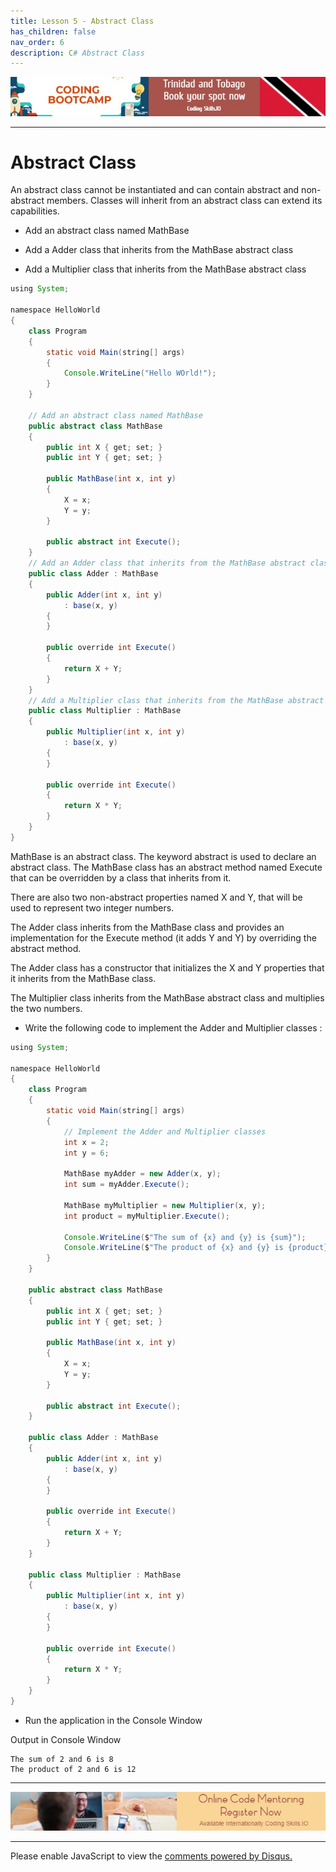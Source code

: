 ```yaml
---
title: Lesson 5 - Abstract Class
has_children: false
nav_order: 6
description: C# Abstract Class
---
```


[![ad](../img/bootcamp.jpg)](https://rclapp.com/bootcamp.html)

****

# Abstract Class

An abstract class cannot be instantiated and can contain abstract and non-abstract members. Classes will inherit from an abstract class can extend its capabilities.

- Add an abstract class named MathBase

- Add a Adder class that inherits from the MathBase abstract class

- Add a Multiplier class that inherits from the MathBase abstract class

```java
using System;

namespace HelloWorld
{
    class Program
    {
        static void Main(string[] args)
        {
            Console.WriteLine("Hello WOrld!");
        }
    }

    // Add an abstract class named MathBase
    public abstract class MathBase
    {
        public int X { get; set; }
        public int Y { get; set; }

        public MathBase(int x, int y)
        {
            X = x;
            Y = y;
        }

        public abstract int Execute();
    }
    // Add an Adder class that inherits from the MathBase abstract class
    public class Adder : MathBase
    {
        public Adder(int x, int y)
            : base(x, y)
        {
        }

        public override int Execute()
        {
            return X + Y;
        }
    }
    // Add a Multiplier class that inherits from the MathBase abstract class
    public class Multiplier : MathBase
    {
        public Multiplier(int x, int y)
            : base(x, y)
        {
        }

        public override int Execute()
        {
            return X * Y;
        }
    }
}
```

MathBase is an abstract class. The keyword abstract is used to declare an abstract class. The MathBase class has an abstract method named Execute that can be overridden by a class that inherits from it. 

There are also two non-abstract properties named X and Y, that will be used to represent two integer numbers. 

The Adder class inherits from the MathBase class and provides an implementation for the Execute method (it adds Y and Y) by overriding the abstract method. 

The Adder class has a constructor that initializes the X and Y properties that it inherits from the MathBase class.

The Multiplier class inherits from the MathBase abstract class and multiplies the two numbers.

- Write the following code to implement the Adder and Multiplier classes :

```java
using System;

namespace HelloWorld
{
    class Program
    {
        static void Main(string[] args)
        {
            // Implement the Adder and Multiplier classes
            int x = 2;
            int y = 6;

            MathBase myAdder = new Adder(x, y);
            int sum = myAdder.Execute();

            MathBase myMultiplier = new Multiplier(x, y);
            int product = myMultiplier.Execute();

            Console.WriteLine($"The sum of {x} and {y} is {sum}");
            Console.WriteLine($"The product of {x} and {y} is {product}");
        }
    }

    public abstract class MathBase
    {
        public int X { get; set; }
        public int Y { get; set; }

        public MathBase(int x, int y)
        {
            X = x;
            Y = y;
        }

        public abstract int Execute();
    }

    public class Adder : MathBase
    {
        public Adder(int x, int y)
            : base(x, y)
        {
        }

        public override int Execute()
        {
            return X + Y;
        }
    }

    public class Multiplier : MathBase
    {
        public Multiplier(int x, int y)
            : base(x, y)
        {
        }

        public override int Execute()
        {
            return X * Y;
        }
    }
}
```

- Run the application in the Console Window

Output in Console Window

```
The sum of 2 and 6 is 8
The product of 2 and 6 is 12
```

****

[![ad](../img/online-mentoring.jpg)](https://rclapp.com/mentors.html)

****

<div id="disqus_thread"></div>
<script>
var disqus_config = function () {
this.page.url = 'https://csharpoop.tutorial.rclapp.com/lessons/lesson5.html';
this.page.identifier = 'a04-05'; 
};
(function() { 
var d = document, s = d.createElement('script');
s.src = 'https://coding-skills-io.disqus.com/embed.js';
s.setAttribute('data-timestamp', +new Date());
(d.head || d.body).appendChild(s);
})();
</script>
<noscript>Please enable JavaScript to view the <a href="https://disqus.com/?ref_noscript">comments powered by Disqus.</a></noscript>